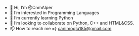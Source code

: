 - 👋 Hi, I’m @CnmAlper
- 👀 I’m interested in Programming Languages
- 🌱 I’m currently learning Python
- 💞️ I’m looking to collaborate on Python, C++ and HTML&CSS.
- 📫 How to reach me =} canimoglu185@gmail.com

<!---
CnmAlper/CnmAlper is a ✨ special ✨ repository because its `README.md` (this file) appears on your GitHub profile.
You can click the Preview link to take a look at your changes.
--->
